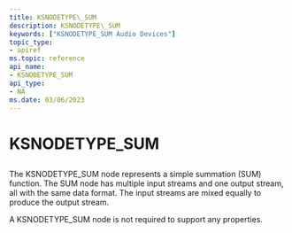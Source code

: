 ```yaml
---
title: KSNODETYPE\_SUM
description: KSNODETYPE\_SUM
keywords: ["KSNODETYPE_SUM Audio Devices"]
topic_type:
- apiref
ms.topic: reference
api_name:
- KSNODETYPE_SUM
api_type:
- NA
ms.date: 03/06/2023
---
```



# KSNODETYPE\_SUM


## <span id="ddk_ksnodetype_sum_ks"></span><span id="DDK_KSNODETYPE_SUM_KS"></span>


The KSNODETYPE\_SUM node represents a simple summation (SUM) function. The SUM node has multiple input streams and one output stream, all with the same data format. The input streams are mixed equally to produce the output stream.

A KSNODETYPE\_SUM node is not required to support any properties.

 

 






